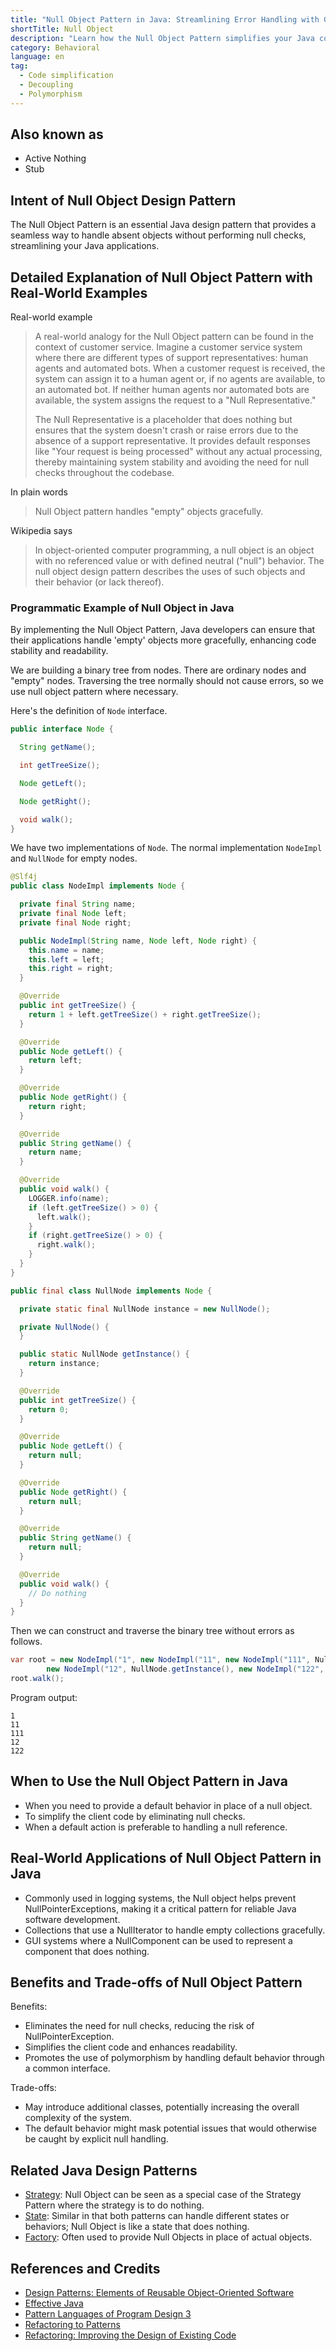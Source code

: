 ```yaml
---
title: "Null Object Pattern in Java: Streamlining Error Handling with Graceful Defaults"
shortTitle: Null Object
description: "Learn how the Null Object Pattern simplifies your Java code by handling null references effectively. Discover its implementation, advantages, and practical use cases."
category: Behavioral
language: en
tag:
  - Code simplification
  - Decoupling
  - Polymorphism
---
```


## Also known as

* Active Nothing
* Stub

## Intent of Null Object Design Pattern

The Null Object Pattern is an essential Java design pattern that provides a seamless way to handle absent objects without performing null checks, streamlining your Java applications.

## Detailed Explanation of Null Object Pattern with Real-World Examples

Real-world example

> A real-world analogy for the Null Object pattern can be found in the context of customer service. Imagine a customer service system where there are different types of support representatives: human agents and automated bots. When a customer request is received, the system can assign it to a human agent or, if no agents are available, to an automated bot. If neither human agents nor automated bots are available, the system assigns the request to a "Null Representative."
>
> The Null Representative is a placeholder that does nothing but ensures that the system doesn't crash or raise errors due to the absence of a support representative. It provides default responses like "Your request is being processed" without any actual processing, thereby maintaining system stability and avoiding the need for null checks throughout the codebase.       

In plain words

> Null Object pattern handles "empty" objects gracefully.   

Wikipedia says

> In object-oriented computer programming, a null object is an object with no referenced value or with defined neutral ("null") behavior. The null object design pattern describes the uses of such objects and their behavior (or lack thereof).

### Programmatic Example of Null Object in Java

By implementing the Null Object Pattern, Java developers can ensure that their applications handle 'empty' objects more gracefully, enhancing code stability and readability.

We are building a binary tree from nodes. There are ordinary nodes and "empty" nodes. Traversing the tree normally should not cause errors, so we use null object pattern where necessary.

Here's the definition of `Node` interface.

```java
public interface Node {

  String getName();

  int getTreeSize();

  Node getLeft();

  Node getRight();

  void walk();
}
```

We have two implementations of `Node`. The normal implementation `NodeImpl` and `NullNode` for empty nodes.

```java
@Slf4j
public class NodeImpl implements Node {

  private final String name;
  private final Node left;
  private final Node right;

  public NodeImpl(String name, Node left, Node right) {
    this.name = name;
    this.left = left;
    this.right = right;
  }

  @Override
  public int getTreeSize() {
    return 1 + left.getTreeSize() + right.getTreeSize();
  }

  @Override
  public Node getLeft() {
    return left;
  }

  @Override
  public Node getRight() {
    return right;
  }

  @Override
  public String getName() {
    return name;
  }

  @Override
  public void walk() {
    LOGGER.info(name);
    if (left.getTreeSize() > 0) {
      left.walk();
    }
    if (right.getTreeSize() > 0) {
      right.walk();
    }
  }
}

public final class NullNode implements Node {

  private static final NullNode instance = new NullNode();

  private NullNode() {
  }

  public static NullNode getInstance() {
    return instance;
  }

  @Override
  public int getTreeSize() {
    return 0;
  }

  @Override
  public Node getLeft() {
    return null;
  }

  @Override
  public Node getRight() {
    return null;
  }

  @Override
  public String getName() {
    return null;
  }

  @Override
  public void walk() {
    // Do nothing
  }
}
```

Then we can construct and traverse the binary tree without errors as follows.

```java
var root = new NodeImpl("1", new NodeImpl("11", new NodeImpl("111", NullNode.getInstance(), NullNode.getInstance()), NullNode.getInstance()),
        new NodeImpl("12", NullNode.getInstance(), new NodeImpl("122", NullNode.getInstance(), NullNode.getInstance())));
root.walk();
```

Program output:

```
1
11
111
12
122
```

## When to Use the Null Object Pattern in Java

* When you need to provide a default behavior in place of a null object.
* To simplify the client code by eliminating null checks.
* When a default action is preferable to handling a null reference.

## Real-World Applications of Null Object Pattern in Java

* Commonly used in logging systems, the Null object helps prevent NullPointerExceptions, making it a critical pattern for reliable Java software development.
* Collections that use a NullIterator to handle empty collections gracefully.
* GUI systems where a NullComponent can be used to represent a component that does nothing.

## Benefits and Trade-offs of Null Object Pattern

Benefits:

* Eliminates the need for null checks, reducing the risk of NullPointerException.
* Simplifies the client code and enhances readability.
* Promotes the use of polymorphism by handling default behavior through a common interface.

Trade-offs:

* May introduce additional classes, potentially increasing the overall complexity of the system.
* The default behavior might mask potential issues that would otherwise be caught by explicit null handling.

## Related Java Design Patterns

* [Strategy](https://java-design-patterns.com/patterns/strategy/): Null Object can be seen as a special case of the Strategy Pattern where the strategy is to do nothing.
* [State](https://java-design-patterns.com/patterns/state/): Similar in that both patterns can handle different states or behaviors; Null Object is like a state that does nothing.
* [Factory](https://java-design-patterns.com/patterns/factory/): Often used to provide Null Objects in place of actual objects.

## References and Credits

* [Design Patterns: Elements of Reusable Object-Oriented Software](https://amzn.to/3w0pvKI)
* [Effective Java](https://amzn.to/4cGk2Jz)
* [Pattern Languages of Program Design 3](https://amzn.to/3UZkRF6)
* [Refactoring to Patterns](https://amzn.to/3VOO4F5)
* [Refactoring: Improving the Design of Existing Code](https://amzn.to/3UJ7etA)
